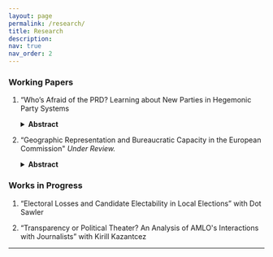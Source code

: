 ```yaml
---
layout: page
permalink: /research/
title: Research
description: 
nav: true
nav_order: 2
---
```


### Working Papers
1. “Who’s Afraid of the PRD? Learning about New Parties in Hegemonic Party Systems
   <details>
     <summary><strong>Abstract</strong></summary>
     <p>
       How do voters in single-party systems learn about opposition parties? Electing opposition parties is risky when governance quality is uncertain, but voters can decrease this uncertainty by observing and learning from neighboring sub-national governments' experience with opposition leadership. I examine the effect of exposure to opposition governance in nearby municipalities on support for opposition candidates in municipal elections in 1990s Mexico. Using a close elections regression discontinuity design, I find that municipalities with exogenous exposure to PRD-governed neighbors supported the PRD by 16 percentage points more than those without. This effect is specific to the PRD and does not extend to the PAN, an older opposition party with established presence in state and large city governments. These findings provide important insight into electoral behavior and information transmission under single-party systems by demonstrating how voters acquire political information through geographic proximity.
     </p>
   </details>




2. “Geographic Representation and Bureaucratic Capacity in the European Commission" *Under Review.*
   <details>
     <summary><strong>Abstract</strong></summary>
     <p>
       International organizations (IOs) must decide between prioritizing qualifications or geographic representation of member states when recruiting staff. Many IOs assume a trade-off between expertise and representation, where the former increases capacity and the latter increases legitimacy. However, this paper provides evidence that geographic representation can enhance bureaucratic information capacity. Using the European Commission's Directorate-General for Economic and Financial Affairs as a case study, I provide evidence that increasing representation of bureaucrats from a member state increases the accuracy of that state's economic forecasts. This effect, which I call ``national expertise," decreases as member state representation within the Commission increases and is most pronounced for large economies. These findings highlight that prioritizing geographic balance in IOs may positively impact both legitimacy and capacity.
     </p>
   </details>

### Works in Progress

1. “Electoral Losses and Candidate Electability in Local Elections” with Dot Sawler

2. “Transparency or Political Theater? An Analysis of AMLO's Interactions with Journalists” with Kirill Kazantcez


---

